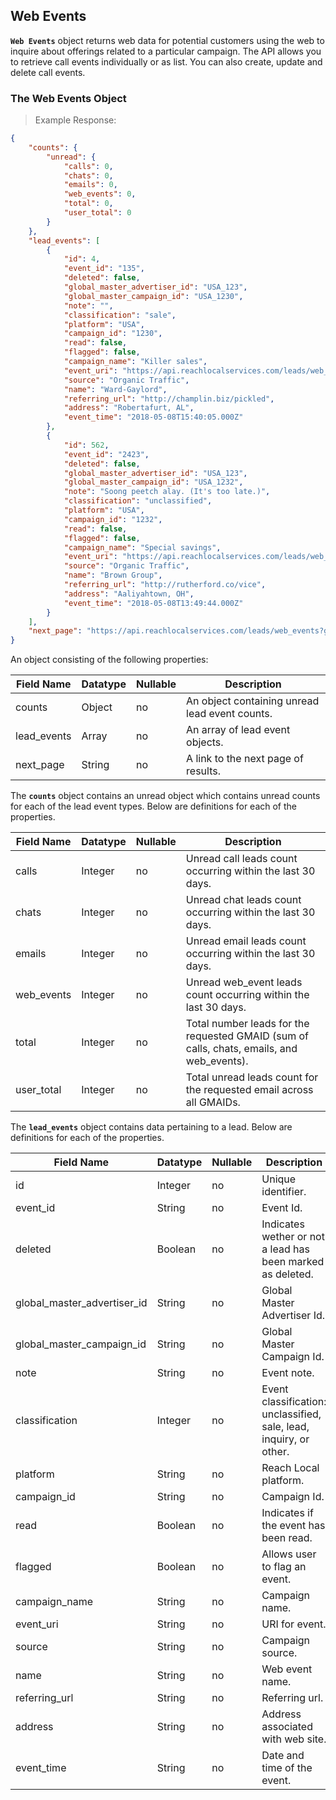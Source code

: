 ## Web Events
**`Web Events`** object returns web data for potential customers using the web to inquire about offerings related to a particular campaign. The API allows you to retrieve call events individually or as list. You can also create, update and delete call events.

### The Web Events Object

> Example Response:

```json
{
    "counts": {
        "unread": {
            "calls": 0,
            "chats": 0,
            "emails": 0,
            "web_events": 0,
            "total": 0,
            "user_total": 0
        }
    },
    "lead_events": [
        {
            "id": 4,
            "event_id": "135",
            "deleted": false,
            "global_master_advertiser_id": "USA_123",
            "global_master_campaign_id": "USA_1230",
            "note": "",
            "classification": "sale",
            "platform": "USA",
            "campaign_id": "1230",
            "read": false,
            "flagged": false,
            "campaign_name": "Killer sales",
            "event_uri": "https://api.reachlocalservices.com/leads/web_events/4",
            "source": "Organic Traffic",
            "name": "Ward-Gaylord",
            "referring_url": "http://champlin.biz/pickled",
            "address": "Robertafurt, AL",
            "event_time": "2018-05-08T15:40:05.000Z"
        },
        {
            "id": 562,
            "event_id": "2423",
            "deleted": false,
            "global_master_advertiser_id": "USA_123",
            "global_master_campaign_id": "USA_1232",
            "note": "Soong peetch alay. (It's too late.)",
            "classification": "unclassified",
            "platform": "USA",
            "campaign_id": "1232",
            "read": false,
            "flagged": false,
            "campaign_name": "Special savings",
            "event_uri": "https://api.reachlocalservices.com/leads/web_events/562",
            "source": "Organic Traffic",
            "name": "Brown Group",
            "referring_url": "http://rutherford.co/vice",
            "address": "Aaliyahtown, OH",
            "event_time": "2018-05-08T13:49:44.000Z"
        }
    ],
    "next_page": "https://api.reachlocalservices.com/leads/web_events?global_master_advertiser_id=USA_123&per_page=50&last_event_seen=2018-05-06 19:51:02584&show_deleted=false"
}
```

An object consisting of the following properties:

Field Name | Datatype | Nullable | Description
---------- | -------- | -------- | -----------
counts | Object | no | An object containing unread lead event counts.
lead_events | Array | no | An array of lead event objects.
next_page | String | no | A link to the next page of results.

The **`counts`** object contains an unread object which contains unread counts for each of the lead event types. Below are definitions for each of the properties.

Field Name | Datatype | Nullable | Description
---------- | -------- | -------- | -----------
calls      | Integer  | no | Unread call leads count occurring within the last 30 days.
chats      | Integer  | no | Unread chat leads count occurring within the last 30 days.
emails     | Integer  | no | Unread email leads count occurring within the last 30 days.
web_events | Integer  | no | Unread web_event leads count occurring within the last 30 days.
total      | Integer  | no | Total number leads for the requested GMAID (sum of calls, chats, emails, and web_events).
user_total | Integer  | no | Total unread leads count for the requested email across all GMAIDs.

The **`lead_events`** object contains data pertaining to a lead. Below are definitions for each of the properties.

Field Name | Datatype | Nullable | Description
---------- | -------- | -------- | -----------
id                          | Integer  | no | Unique identifier.
event_id                    | String   | no | Event Id.
deleted                     | Boolean  | no | Indicates wether or not a lead has been marked as deleted.
global_master_advertiser_id | String   | no | Global Master Advertiser Id.
global_master_campaign_id   | String   | no | Global Master Campaign Id.
note                        | String   | no | Event note.
classification              | Integer  | no | Event classification: unclassified, sale, lead, inquiry, or other.
platform                    | String   | no | Reach Local platform.
campaign_id                 | String   | no | Campaign Id.
read                        | Boolean  | no | Indicates if the event has been read.
flagged                     | Boolean  | no | Allows user to flag an event.
campaign_name               | String   | no | Campaign name.
event_uri                   | String   | no | URI for event.
source                      | String   | no | Campaign source.
name                        | String   | no | Web event name.
referring_url               | String   | no | Referring url.
address                     | String   | no | Address associated with web site.
event_time                  | String   | no | Date and time of the event.

